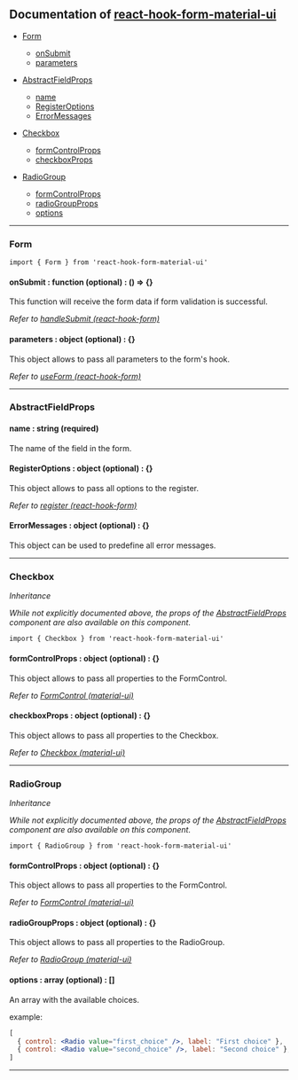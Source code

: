 ## Documentation of [react-hook-form-material-ui](https://github.com/BigChicChicken/react-hook-form-material-ui)

- [Form](#form)
  - [onSubmit](#form_onSubmit)
  - [parameters](#form_parameters)


- [AbstractFieldProps](#abstractFieldProps)
  - [name](#abstractFieldProps_name)
  - [RegisterOptions](#abstractFieldProps_registerOptions)
  - [ErrorMessages](#abstractFieldProps_errorMessages)
- [Checkbox](#checkbox)
  - [formControlProps](#checkbox_formControlProps)
  - [checkboxProps](#checkbox_checkboxProps)
- [RadioGroup](#radioGroup)
  - [formControlProps](#radioGroup_formControlProps)
  - [radioGroupProps](#radioGroup_radioGroupProps)
  - [options](#radioGroup_options)
---

### <a id="form">Form</a>

`import { Form } from 'react-hook-form-material-ui'`

#### <a id="form_onSubmit">onSubmit</a> : function (optional) : () => {}

This function will receive the form data if form validation is successful.

*Refer to [handleSubmit (react-hook-form)](https://react-hook-form.com/api/useform/handlesubmit)*

#### <a id="form_parameters">parameters</a> : object (optional) : {}

This object allows to pass all parameters to the form's hook.

*Refer to [useForm (react-hook-form)](https://react-hook-form.com/api/useform)*

---

### <a id="abstractFieldProps">AbstractFieldProps</a>

#### <a id="abstractFieldProps_name">name</a> : string (required)

The name of the field in the form.

#### <a id="abstractFieldProps_registerOptions">RegisterOptions</a> : object (optional) : {}

This object allows to pass all options to the register.

*Refer to [register (react-hook-form)](https://react-hook-form.com/api/useform/register)*

#### <a id="errorMessages">ErrorMessages</a> : object (optional) : {}

This object can be used to predefine all error messages.

---

### <a id="checkbox">Checkbox</a>

*Inheritance*

*While not explicitly documented above, the props of the [AbstractFieldProps](#abstractFieldProps) component are also available on this component.*

`import { Checkbox } from 'react-hook-form-material-ui'`

#### <a id="checkbox_formControlProps">formControlProps</a> : object (optional) : {}

This object allows to pass all properties to the FormControl.

*Refer to [FormControl (material-ui)](https://mui.com/api/form-control)*

#### <a id="checkbox_checkboxProps">checkboxProps</a> : object (optional) : {}

This object allows to pass all properties to the Checkbox.

*Refer to [Checkbox (material-ui)](https://mui.com/api/checkbox)*

---

### <a id="radioGroup">RadioGroup</a>

*Inheritance*

*While not explicitly documented above, the props of the [AbstractFieldProps](#abstractFieldProps) component are also available on this component.*

`import { RadioGroup } from 'react-hook-form-material-ui'`

#### <a id="radioGroup_formControlProps">formControlProps</a> : object (optional) : {}

This object allows to pass all properties to the FormControl.

*Refer to [FormControl (material-ui)](https://mui.com/api/form-control)*

#### <a id="radioGroup_radioGroupProps">radioGroupProps</a> : object (optional) : {}

This object allows to pass all properties to the RadioGroup.

*Refer to [RadioGroup (material-ui)](https://mui.com/api/radio-group)*

#### <a id="radioGroup_options">options</a> : array (optional) : []

An array with the available choices.

example:
``` jsx
[
  { control: <Radio value="first_choice" />, label: "First choice" },
  { control: <Radio value="second_choice" />, label: "Second choice" },
]
```
---
